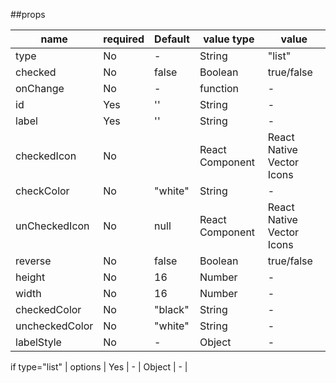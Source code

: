 ##props

| name           | required | Default                              | value type      | value                     |
| -------------- | -------- | ------------------------------------ | --------------- | ------------------------- |
| type           | No       | -                                    | String          | "list"                    |
| checked        | No       | false                                | Boolean         | true/false                |
| onChange       | No       | -                                    | function        | -                         |
| id             | Yes      | ''                                   | String          | -                         |
| label          | Yes      | ''                                   | String          | -                         |
| checkedIcon    | No       | <AntDesign name="check"></AntDesign> | React Component | React Native Vector Icons |
| checkColor     | No       | "white"                              | String          | -                         |
| unCheckedIcon  | No       | null                                 | React Component | React Native Vector Icons |
| reverse        | No       | false                                | Boolean         | true/false                |
| height         | No       | 16                                   | Number          | -                         |
| width          | No       | 16                                   | Number          | -                         |
| checkedColor   | No       | "black"                              | String          | -                         |
| uncheckedColor | No       | "white"                              | String          | -                         |
| labelStyle     | No       | -                                    | Object          | -                         |

if type="list"
| options | Yes | - | Object | - |
